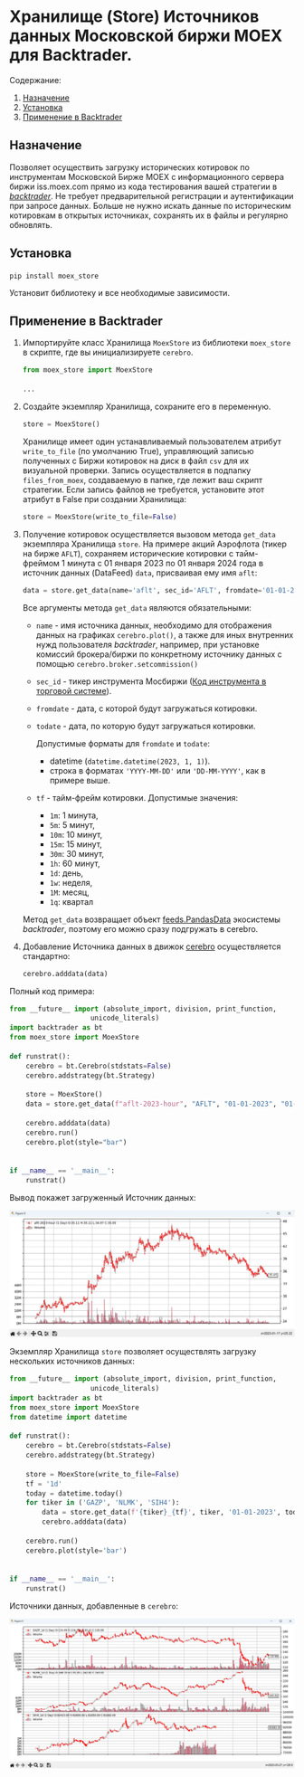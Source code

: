 # Хранилище (Store) Источников данных Московской биржи MOEX для Backtrader.

Содержание:
1. [Назначение](#назначение)
2. [Установка](#установка)
3. [Применение в Backtrader](#применение-в-backtrader)


## Назначение

Позволяет осуществить загрузку исторических котировок по инструментам Московской Бирже MOEX с 
информационного сервера биржи iss.moex.com прямо из кода тестирования вашей стратегии в [_backtrader_](https://www.backtrader.ru/). Не требует предварительной регистрации и аутентификации при запросе данных.
Больше не нужно искать данные по историческим котировкам в открытых источниках, сохранять их в файлы и регулярно 
обновлять. 

## Установка

   ```pip install moex_store```

Установит библиотеку и все необходимые зависимости.

## Применение в Backtrader

1. Импортируйте класс Хранилища `MoexStore` из библиотеки `moex_store` в скрипте, где вы инициализируете `cerebro`.
   
   ```python
   from moex_store import MoexStore
   
   ...
   ```
   
2. Создайте экземпляр Хранилища, сохраните его в переменную.

   ```python
   store = MoexStore()
   ```
   
   Хранилище имеет один устанавливаемый пользователем атрибут `write_to_file` (по умолчанию True), управляющий записью 
   полученных с Биржи котировок на диск в файл `csv` для их визуальной проверки. Запись осуществляется в подпапку 
   `files_from_moex`, создаваемую в папке, где лежит ваш скрипт стратегии. Если запись файлов не требуется, установите 
   этот атрибут в False при создании Хранилища:  

   ```python
   store = MoexStore(write_to_file=False)
   ```
   
3. Получение котировок осуществляется вызовом метода `get_data` экземпляра Хранилища `store`. На примере акций Аэрофлота 
   (тикер на бирже `AFLT`), сохраняем исторические котировки с тайм-фреймом 1 минута с 01 января 2023 по 01 января 2024 
   года в источник данных (DataFeed) `data`, присваивая ему имя `aflt`:

   ```python
   data = store.get_data(name='aflt', sec_id='AFLT', fromdate='01-01-2023', todate='01-01-2024', tf='1m')
   ```
   
   Все аргументы метода `get_data` являются обязательными:

   - `name` - имя источника данных, необходимо для отображения данных на графиках `cerebro.plot()`, а также для 
   иных внутренних нужд пользователя _backtrader_, например, при установке комиссий брокера/биржи по конкретному 
   источнику данных с помощью `cerebro.broker.setcommission()`

   - `sec_id` - тикер инструмента Мосбиржи ([Код инструмента в торговой системе](https://www.moex.com/ru/spot/issues.aspx)).

   - `fromdate` - дата, с которой будут загружаться котировки.

   - `todate` - дата, по которую будут загружаться котировки.

       Допустимые форматы для `fromdate` и `todate`:
       - datetime (`datetime.datetime(2023, 1, 1)`).
       - строка в форматах `'YYYY-MM-DD'` или `'DD-MM-YYYY'`, как в примере выше.

   - `tf` - тайм-фрейм котировки. Допустимые значения:

      - `1m`: 1 минута, 
      - `5m`: 5 минут, 
      - `10m`: 10 минут, 
      - `15m`: 15 минут, 
      - `30m`: 30 минут, 
      - `1h`: 60 минут, 
      - `1d`: день, 
      - `1w`: неделя, 
      - `1M`: месяц, 
      - `1q`: квартал

   Метод `get_data` возвращает объект [feeds.PandasData](https://www.backtrader.ru/docu/datafeed/datafeed_pandas/) 
   экосистемы _backtrader_, поэтому его можно сразу подгружать в cerebro.


4. Добавление Источника данных в движок [cerebro](https://www.backtrader.ru/docu/cerebro/cerebro/) осуществляется 
стандартно:

   ```python
   cerebro.adddata(data)
   ```

Полный код примера:

```python
from __future__ import (absolute_import, division, print_function,
                    unicode_literals)
import backtrader as bt
from moex_store import MoexStore

def runstrat():
    cerebro = bt.Cerebro(stdstats=False)
    cerebro.addstrategy(bt.Strategy)

    store = MoexStore()
    data = store.get_data(f"aflt-2023-hour", "AFLT", "01-01-2023", "01-01-2024", "1h")

    cerebro.adddata(data)
    cerebro.run()
    cerebro.plot(style="bar")


if __name__ == '__main__':
    runstrat()
```

Вывод покажет загруженный Источник данных:

![aflt2023.png](pict1.png)

Экземпляр Хранилища `store` позволяет осуществлять загрузку нескольких источников данных:

```python
from __future__ import (absolute_import, division, print_function,
                    unicode_literals)
import backtrader as bt
from moex_store import MoexStore
from datetime import datetime

def runstrat():
    cerebro = bt.Cerebro(stdstats=False)
    cerebro.addstrategy(bt.Strategy)

    store = MoexStore(write_to_file=False)
    tf = '1d'
    today = datetime.today()
    for tiker in ('GAZP', 'NLMK', 'SIH4'):
        data = store.get_data(f'{tiker}_{tf}', tiker, '01-01-2023', today, tf)
        cerebro.adddata(data)

    cerebro.run()
    cerebro.plot(style='bar')


if __name__ == '__main__':
    runstrat()
```

Источники данных, добавленные в `cerebro`:

![gazp.png](pict2.png)







